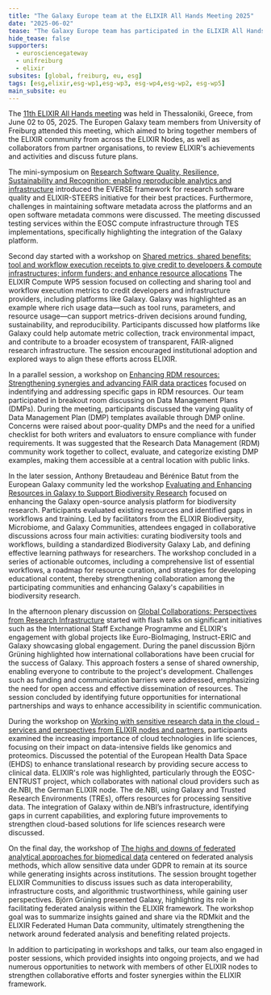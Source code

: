 ```yaml
---
title: "The Galaxy Europe team at the ELIXIR All Hands Meeting 2025"
date: "2025-06-02"
tease: "The Galaxy Europe team has participated in the ELIXIR All Hands meeting 2025 in Thessaloniki, Greece."
hide_tease: false
supporters:
  - eurosciencegateway
  - unifreiburg
  - elixir
subsites: [global, freiburg, eu, esg]
tags: [esg,elixir,esg-wp1,esg-wp3, esg-wp4,esg-wp2, esg-wp5]
main_subsite: eu
---
```

The [11th ELIXIR All Hands meeting](https://elixir-events.eventscase.com/EN/ahm2025) was held in Thessaloniki, Greece, from June 02 to 05, 2025. The  Europen Galaxy team members from University of Freiburg attended this meeting, which aimed to bring together members of the ELIXIR community from across the ELIXIR Nodes, as well as collaborators from partner organisations, to review ELIXIR's achievements and activities and discuss future plans.

The mini-symposium on [Research Software Quality, Resilience, Sustainability and Recognition: enabling reproducible analytics and infrastructure](https://docs.google.com/document/d/1nX1IC_mZ1eQhTUw9lPq9POJ7hb0Hfb5b7e2_fKIvP2U) introduced the EVERSE framework for research software quality and ELIXIR-STEERS initiative for their best practices. Furthermore, challenges in maintaining software metadata across the platforms and an open software metadata commons were discussed. The meeting discussed testing services within the EOSC compute infrastructure through TES implementations, specifically highlighting the integration of the Galaxy platform.


Second day started with a workshop on [Shared metrics, shared benefits: tool and workflow execution receipts to give credit to developers & compute infrastructures; inform funders; and enhance resource allocations](https://docs.google.com/document/d/1LffZyL2DWh2zE7LF8ZXf1lK4lXw_24-aUT51RDulBXI)
The ELIXIR Compute WP5 session focused on collecting and sharing tool and workflow execution metrics to credit developers and infrastructure providers, including platforms like Galaxy. Galaxy was highlighted as an example where rich usage data—such as tool runs, parameters, and resource usage—can support metrics-driven decisions around funding, sustainability, and reproducibility. Participants discussed how platforms like Galaxy could help automate metric collection, track environmental impact, and contribute to a broader ecosystem of transparent, FAIR-aligned research infrastructure. The session encouraged institutional adoption and explored ways to align these efforts across ELIXIR.

In a parallel session, a workshop on [Enhancing RDM resources: Strengthening synergies and advancing FAIR data practices](https://docs.google.com/document/d/1rlD4pCGFczZSsjOITj8_inYnkb_oGagTO5q2S3i55To) focused on indentifying and addressing specific gaps in RDM resources. Our team participated in breakout room discussing on Data Management Plans (DMPs).
During the meeting, participants discussed the varying quality of Data Management Plan (DMP) templates available through DMP online. Concerns were raised about poor-quality DMPs and the need for a unified checklist for both writers and evaluators to ensure compliance with funder requirements. It was suggested that the Research Data Management (RDM) community work together to collect, evaluate, and categorize existing DMP examples, making them accessible at a central location with public links.

In the later session, Anthony Bretaudeau and Bérénice Batut from the European Galaxy community led the workshop [Evaluating and Enhancing Resources in Galaxy to Support Biodiversity Research](https://docs.google.com/document/d/1KDePe0yBUwNSTKYNn4tZa3FV3Icy--gbgrPOFOfA-KA/) focused on enhancing the Galaxy open-source analysis platform for biodiversity research. Participants evaluated existing resources and identified gaps in workflows and training. Led by facilitators from the ELIXIR Biodiversity, Microbiome, and Galaxy Communities, attendees engaged in collaborative discussions across four main activities: curating biodiversity tools and workflows, building a standardized Biodiversity Galaxy Lab, and defining effective learning pathways for researchers. The workshop concluded in a series of actionable outcomes, including a comprehensive list of essential workflows, a roadmap for resource curation, and strategies for developing educational content, thereby strengthening collaboration among the participating communities and enhancing Galaxy's capabilities in biodiversity research.

In the afternoon plenary discussion on [Global Collaborations: Perspectives from Research Infrastructure](https://docs.google.com/document/d/14_Ns0zVzsFIsKh6bHVLIOkQ0zsykeoZunfOFc7tdqs0/) started with flash talks on significant initiatives such as the International Staff Exchange Programme and ELIXIR's engagement with global projects like Euro-BioImaging, Instruct-ERIC and Galaxy showcasing global engagement. During the panel discussion Björn Grüning highlighted how international collaborations have been crucial for the success of Galaxy. This approach fosters a sense of shared ownership, enabling everyone to contribute to the project's development. Challenges such as funding and communication barriers were addressed, emphasizing the need for open access and effective dissemination of resources. The session concluded by identifying future opportunities for international partnerships and ways to enhance accessibility in scientific communication.

During the workshop on [Working with sensitive research data in the cloud - services and perspectives from ELIXIR nodes and partners](https://docs.google.com/document/d/1iBn7RYQMMwITxxnf1g1SoircJgfUcaYXkcfhQ1GeXlk), participants examined the increasing importance of cloud technologies in life sciences, focusing on their impact on data-intensive fields like genomics and proteomics. Discussed the potential of the European Health Data Space (EHDS) to enhance translational research by providing secure access to clinical data. ELIXIR's role was highlighted, particularly through the EOSC-ENTRUST project, which collaborates with national cloud providers such as de.NBI, the German ELIXIR node. The de.NBI, using Galaxy and Trusted Research Environments (TREs), offers resources for processing sensitive data. The integration of Galaxy within de.NBI’s infrastructure, identifying gaps in current capabilities, and exploring future improvements to strengthen cloud-based solutions for life sciences research were discussed.

On the final day, the workshop of [The highs and downs of federated analytical 	approaches for biomedical data](https://docs.google.com/document/d/1Fh4NK7x4xE2T3CPh6v5Bqb9kuCQIz7jn8iBq_tYBNKs) centered on federated analysis methods, which allow sensitive data under GDPR to remain at its source while generating insights across institutions. The session brought together ELIXIR Communities to discuss issues such as data interoperability, infrastructure costs, and algorithmic trustworthiness, while gaining user perspectives. Björn Grüning presented Galaxy, highlighting its role in facilitating federated analysis within the ELIXIR framework. The workshop goal was to summarize insights gained and share via the RDMkit and the ELIXIR Federated Human Data community, ultimately strengthening the network around federated analysis and benefiting related projects.


In addition to participating in workshops and talks, our team also engaged in poster sessions, which provided insights into ongoing projects, and we had numerous opportunities to network with members of other ELIXIR nodes to strengthen collaborative efforts and foster synergies within the ELIXIR framework.


